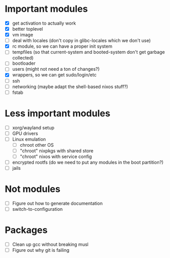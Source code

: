 # Important modules
- [x] get activation to actually work
- [x] better toplevel
- [x] vm image
- [ ] deal with locales (don't copy in glibc-locales which we don't use)
- [x] rc module, so we can have a proper init system
- [ ] tempfiles (so that current-system and booted-system don't get garbage collected)
- [ ] bootloader
- [ ] users (might not need a ton of changes?)
- [x] wrappers, so we can get sudo/login/etc
- [ ] ssh
- [ ] networking (maybe adapt the shell-based nixos stuff?)
- [ ] fstab

# Less important modules
- [ ] xorg/wayland setup
- [ ] GPU drivers
- [ ] Linux emulation
    - [ ] chroot other OS
    - [ ] "chroot" nixpkgs with shared store
    - [ ] "chroot" nixos with service config
- [ ] encrypted rootfs (do we need to put any modules in the boot partition?)
- [ ] jails

# Not modules
- [ ] Figure out how to generate documentation
- [ ] switch-to-configuration

# Packages
- [ ] Clean up gcc without breaking musl
- [ ] Figure out why git is failing
